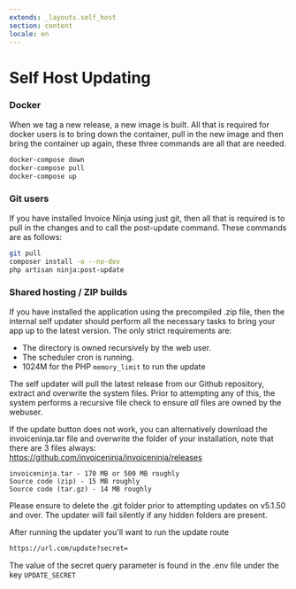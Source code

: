 ```yaml
---
extends: _layouts.self_host
section: content
locale: en
---
```


# Self Host Updating

### Docker

When we tag a new release, a new image is built. All that is required for docker users is to bring down the container, pull in the new image and then bring the container up again, these three commands are all that are needed.

```bash
docker-compose down
docker-compose pull
docker-compose up
```

### Git users

If you have installed Invoice Ninja using just git, then all that is required is to pull in the changes and to call the post-update command. These commands are as follows:

```bash 
git pull
composer install -o --no-dev
php artisan ninja:post-update
```

### Shared hosting / ZIP builds

If you have installed the application using the precompiled .zip file, then the internal self updater should perform all the necessary tasks to bring your app up to the latest version. The only strict requirements are:

* The directory is owned recursively by the web user.
* The scheduler cron is running.
* 1024M for the PHP ```memory_limit``` to run the update

The self updater will pull the latest release from our Github repository, extract and overwrite the system files. Prior to attempting any of this, the system performs a recursive file check to ensure _all_ files are owned by the webuser.

If the update button does not work, you can alternatively download the invoiceninja.tar file and overwrite the folder of your installation, note that there are 3 files always:  https://github.com/invoiceninja/invoiceninja/releases

```
invoiceninja.tar - 170 MB or 500 MB roughly
Source code (zip) - 15 MB roughly
Source code (tar.gz) - 14 MB roughly
```

<x-warning>Please ensure to delete the .git folder prior to attempting updates on v5.1.50 and over. The updater will fail silently if any hidden folders are present.</x-warning>

After running the updater you'll want to run the update route

```bash
https://url.com/update?secret=
```

The value of the secret query parameter is found in the .env file under the key ```UPDATE_SECRET``` 

